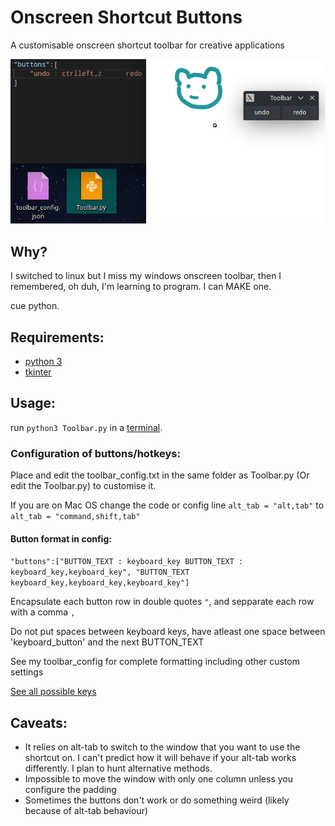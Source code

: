 # Onscreen Shortcut Buttons
A customisable onscreen shortcut toolbar for creative applications

![screen-gif](./example.gif)

## Why?
I switched to linux but I miss my windows onscreen toolbar, then I remembered, oh duh, I'm learning to program. I can MAKE one. 

cue python.

## Requirements:
- [python 3](https://www.python.org/downloads/)
- [tkinter](https://tkdocs.com/tutorial/install.html")

## Usage:
run `python3 Toolbar.py` in a [terminal](https://pythonbasics.org/execute-python-scripts/).

### Configuration of buttons/hotkeys:
Place and edit the toolbar_config.txt in the same folder as Toolbar.py (Or edit the Toolbar.py) to customise it.

If you are on Mac OS change the code or config line `alt_tab = "alt,tab"` to `alt_tab = "command,shift,tab"`

#### Button format in config:
```"buttons":["BUTTON_TEXT : keyboard_key BUTTON_TEXT : keyboard_key,keyboard_key", "BUTTON_TEXT keyboard_key,keyboard_key,keyboard_key"]```

Encapsulate each button row in double quotes `"`, and sepparate each row with a comma `,`

Do not put spaces between keyboard keys, have atleast one space between 'keyboard_button' and the next BUTTON_TEXT

See my toolbar_config for complete formatting including other custom settings

[See all possible keys](https://pyautogui.readthedocs.io/en/latest/keyboard.html#keyboard-keys)

## Caveats:
 - It relies on alt-tab to switch to the window that you want to use the shortcut on. I can't predict how it will behave if your alt-tab works differently. I plan to hunt alternative methods.
 - Impossible to move the window with only one column unless you configure the padding
 - Sometimes the buttons don't work or do something weird (likely because of alt-tab behaviour)
